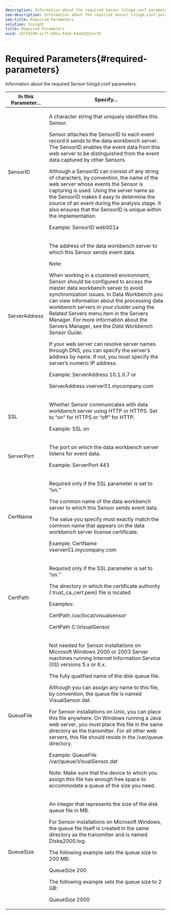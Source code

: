 ```yaml
---
description: Information about the required Sensor txlogd.conf parameters.
seo-description: Information about the required Sensor txlogd.conf parameters.
seo-title: Required Parameters
solution: Insight
title: Required Parameters
uuid: 187f4199-ec7f-4d5a-93eb-64a62d51ec7b
---
```


# Required Parameters{#required-parameters}

Information about the required Sensor txlogd.conf parameters.

<table id="table_69CFE10A3707403F9793137B128E706A"> 
 <thead> 
  <tr> 
   <th colname="col1" class="entry"> In this Parameter... </th> 
   <th colname="col2" class="entry"> Specify... </th> 
  </tr> 
 </thead>
 <tbody> 
  <tr> 
   <td colname="col1"> SensorID </td> 
   <td colname="col2"> <p>A character string that uniquely identifies this <span class="wintitle"> Sensor</span>. </p> <p> <span class="wintitle"> Sensor</span> attaches the SensorID to each event record it sends to the <span class="keyword"> data workbench server</span>. The SensorID enables the event data from this web server to be distinguished from the event data captured by other <span class="wintitle"> Sensors</span>. </p> <p>Although a SensorID can consist of any string of characters, by convention, the name of the web server whose events the <span class="wintitle"> Sensor</span> is capturing is used. Using the server name as the SensorID makes it easy to determine the source of an event during the analysis stage. It also ensures that the SensorID is unique within the implementation. </p> <p>Example: <span class="filepath"> SensorID web001a</span> </p> </td> 
  </tr> 
  <tr> 
   <td colname="col1"> ServerAddress </td> 
   <td colname="col2"> <p>The address of the <span class="keyword"> data workbench server</span> to which this <span class="wintitle"> Sensor</span> sends event data. </p> <p>Note:  <p>When working in a clustered environment, <span class="wintitle"> Sensor</span> should be configured to access the master <span class="keyword"> data workbench server</span> to avoid synchronization issues. In Data Workbench you can view information about the processing <span class="keyword"> data workbench servers</span> in your cluster using the Related Servers menu item in the <span class="wintitle"> Servers Manager</span>. For more information about the <span class="wintitle"> Servers Manager</span>, see the <i><span class="keyword"> Data Workbench</span><span class="wintitle"> Sensor</span> Guide</i>. </p> <p>If your web server can resolve server names through DNS, you can specify the server’s address by name. If not, you must specify the server’s numeric IP address. </p> <p>Example: <span class="filepath"> ServerAddress 10.1.0.7</span> or </p> <p> <span class="filepath"> ServerAddress vserver01.mycompany.com</span> </p> </p> </td> 
  </tr> 
  <tr> 
   <td colname="col1"> SSL </td> 
   <td colname="col2"> <p>Whether <span class="wintitle"> Sensor</span> communicates with <span class="keyword"> data workbench server</span> using HTTP or HTTPS. Set to “on” for HTTPS or “off” for HTTP. </p> <p>Example: <span class="filepath"> SSL on</span> </p> </td> 
  </tr> 
  <tr> 
   <td colname="col1"> ServerPort </td> 
   <td colname="col2"> <p>The port on which the <span class="keyword"> data workbench server</span> listens for event data. </p> <p>Example: <span class="filepath"> ServerPort 443</span> </p> </td> 
  </tr> 
  <tr> 
   <td colname="col1"> CertName </td> 
   <td colname="col2"> <p>Required only if the SSL parameter is set to “on.” </p> <p>The common name of the <span class="keyword"> data workbench server</span> to which this <span class="wintitle"> Sensor</span> sends event data. </p> <p>The value you specify must exactly match the common name that appears on the <span class="keyword"> data workbench server</span> license certificate. </p> <p>Example: <span class="filepath"> CertName vserver01.mycompany.com</span> </p> </td> 
  </tr> 
  <tr> 
   <td colname="col1"> CertPath </td> 
   <td colname="col2"> <p>Required only if the SSL parameter is set to “on.” </p> <p>The directory in which the certificate authority (<span class="filepath"> trust_ca_cert.pem</span>) file is located </p> <p>Examples: </p> <p> <span class="filepath"> CertPath /usr/local/visualsensor</span> </p> <p> <span class="filepath"> CertPath C:\VisualSensor</span> </p> </td> 
  </tr> 
  <tr> 
   <td colname="col1"> QueueFile </td> 
   <td colname="col2"> <p>Not needed for <span class="wintitle"> Sensor</span> installations on Microsoft Windows 2000 or 2003 Server machines running Internet Information Service (IIS) versions 5.x or 6.x. </p> <p>The fully qualified name of the disk queue file. </p> <p>Although you can assign any name to this file, by convention, the queue file is named <span class="filepath"> VisualSensor.dat</span>. </p> <p>For <span class="wintitle"> Sensor</span> installations on Unix, you can place this file anywhere. On Windows running a Java web server, you must place this file in the same directory as the transmitter. For all other web servers, this file should reside in the /var/queue directory. </p> <p>Example: <span class="filepath"> QueueFile /var/queue/VisualSensor.dat</span> </p> <p> <p>Note:  Make sure that the device to which you assign this file has enough free space to accommodate a queue of the size you need. </p> </p> </td> 
  </tr> 
  <tr> 
   <td colname="col1"> QueueSize </td> 
   <td colname="col2"> <p>An integer that represents the size of the disk queue file in MB. </p> <p>For <span class="wintitle"> Sensor</span> installations on Microsoft Windows, the queue file itself is created in the same directory as the transmitter and is named <span class="filepath"> Diskq2000.log</span>. </p> <p>The following example sets the queue size to 200 MB: </p> <p>QueueSize 200 </p> <p>The following example sets the queue size to 2 GB: </p> <p>QueueSize 2000 </p> </td> 
  </tr> 
 </tbody> 
</table>

